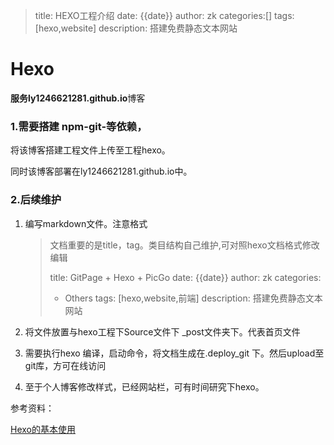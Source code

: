 > title: HEXO工程介绍
> date: {{date}}
> author: zk
> categories:[]
> tags: [hexo,website]
> description: 搭建免费静态文本网站

# Hexo

**服务ly1246621281.github.io**博客

### 1.需要搭建 npm-git-等依赖，

将该博客搭建工程文件上传至工程hexo。

同时该博客部署在ly1246621281.github.io中。

### 2.后续维护

1. 编写markdown文件。注意格式

   > 文档重要的是title，tag。类目结构自己维护,可对照hexo文档格式修改编辑
   >
   > title: GitPage + Hexo + PicGo
   > date: {{date}}
   > author: zk
   > categories:
   >   - Others
   > tags: [hexo,website,前端]
   > description: 搭建免费静态文本网站

2. 将文件放置与hexo工程下Source文件下 _post文件夹下。代表首页文件

3. 需要执行hexo 编译，启动命令，将文档生成在.deploy_git 下。然后upload至git库，方可在线访问

4. 至于个人博客修改样式，已经网站栏，可有时间研究下hexo。

参考资料：

[Hexo的基本使用](https://zhuanlan.zhihu.com/p/85037427)



